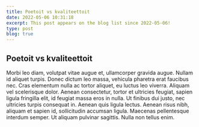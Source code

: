 ```yaml
---
title: Poetoit vs kvaliteettoit
date: 2022-05-06 10:31:18
excerpt: This post appears on the blog list since 2022-05-06!
type: post
blog: true
---
```


## Poetoit vs kvaliteettoit

Morbi leo diam, volutpat vitae augue et, ullamcorper gravida augue. Nullam id aliquet turpis. Donec dictum leo massa, vehicula pharetra erat faucibus nec. Cras elementum nulla ac tortor aliquet, eu luctus leo viverra. Aliquam vel scelerisque dolor. Aenean consectetur, tortor et ultricies feugiat, sapien ligula fringilla elit, id feugiat massa eros in nulla. Ut finibus dui justo, nec ultricies turpis consequat in. Aenean quis ligula lectus. Aenean risus nibh, aliquam et sapien id, sollicitudin accumsan ligula. Maecenas pellentesque interdum semper. Ut aliquam pulvinar sagittis. Nulla non tellus enim.
